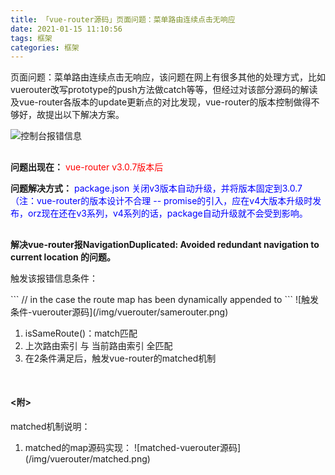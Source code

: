 ```yaml
---
title: 「vue-router源码」页面问题：菜单路由连续点击无响应
date: 2021-01-15 11:10:56
tags: 框架
categories: 框架
---
```


<style type="text/css">
.pt{padding-top: 10px;}
.mt5{margin-top: 5px;}
.mt10{margin-top: 10px;}
.red{color: red;}
.blue{color: blue;}
.fb{font-weight: bolder}
</style>

<p>页面问题：菜单路由连续点击无响应，该问题在网上有很多其他的处理方式，比如vuerouter改写prototype的push方法做catch等等，但经过对该部分源码的解读及vue-router各版本的update更新点的对比发现，vue-router的版本控制做得不够好，故提出以下解决方案。</p>
<!-- more -->

![控制台报错信息](/img/vuerouter/error.png)

<p class="mt10" style="margin-top: 30px;">
  <span class="fb">问题出现在：</span>
  <span class="red">vue-router v3.0.7版本后</span>
</p>

<div class="mt5">
  <span class="fb">问题解决方式：</span>
  <span class="blue">package.json 关闭v3版本自动升级，并将版本固定到3.0.7（注：vue-router的版本设计不合理 -- promise的引入，应在v4大版本升级时发布，orz现在还在v3系列，v4系列的话，package自动升级就不会受到影响。</span>
</div>

<p class="fb mt10" style="margin-top: 30px;">
  解决vue-router报NavigationDuplicated: Avoided redundant navigation to current location 的问题。
</p>

<p>触发该报错信息条件：</p>
```
// in the case the route map has been dynamically appended to
```
![触发条件-vuerouter源码](/img/vuerouter/samerouter.png)

<ol>
  <li>isSameRoute()：match匹配</li>
  <li>上次路由索引 与 当前路由索引 全匹配</li>
  <li>在2条件满足后，触发vue-router的matched机制</li>
</ol>


<h4 style="margin-top:50px;"><附></h4>
matched机制说明：
<ol>
  <li>matched的map源码实现：
  ![matched-vuerouter源码](/img/vuerouter/matched.png)</li>
</ol>
